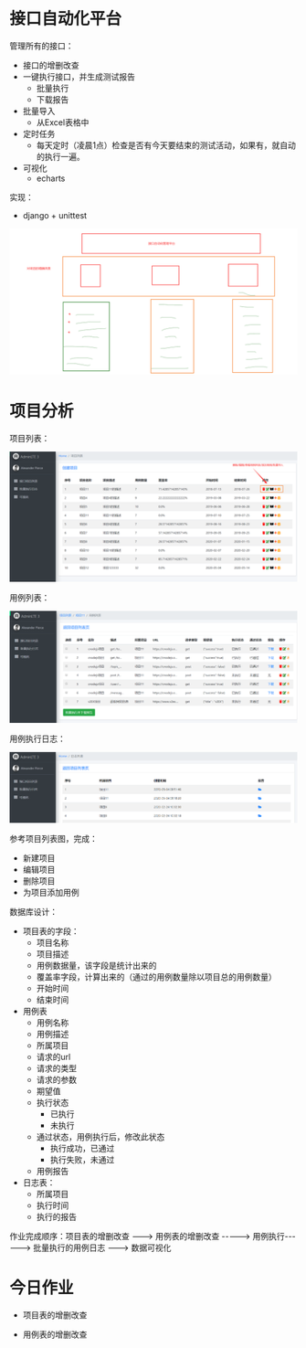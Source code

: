 # 接口自动化平台

管理所有的接口：

-   接口的增删改查
-   一键执行接口，并生成测试报告
    -   批量执行
    -   下载报告
-   批量导入
    -   从Excel表格中
-   定时任务
    -   每天定时（凌晨1点）检查是否有今天要结束的测试活动，如果有，就自动的执行一遍。
-   可视化
    -   echarts

实现：

-   django + unittest



![image-20200504084921049](assets/image-20200504084921049.png)





# 项目分析

项目列表：

![image-20200504085957020](assets/image-20200504085957020.png)

用例列表：

![image-20200504090451514](assets/image-20200504090451514.png)

用例执行日志：

![image-20200504091115040](assets/image-20200504091115040.png)



参考项目列表图，完成：

-   新建项目
-   编辑项目
-   删除项目
-   为项目添加用例

数据库设计：

-   项目表的字段：
    -   项目名称
    -   项目描述
    -   用例数据量，该字段是统计出来的
    -   覆盖率字段，计算出来的（通过的用例数量除以项目总的用例数量）
    -   开始时间
    -   结束时间
-   用例表
    -   用例名称
    -   用例描述
    -   所属项目
    -   请求的url
    -   请求的类型
    -   请求的参数
    -   期望值
    -   执行状态
        -   已执行
        -   未执行
    -   通过状态，用例执行后，修改此状态
        -   执行成功，已通过
        -   执行失败，未通过
    -   用例报告
-   日志表：
    -   所属项目
    -   执行时间
    -   执行的报告

作业完成顺序：项目表的增删改查 ---> 用例表的增删改查 -----> 用例执行------> 批量执行的用例日志 ---> 数据可视化

# 今日作业

-   项目表的增删改查

-   用例表的增删改查





















































